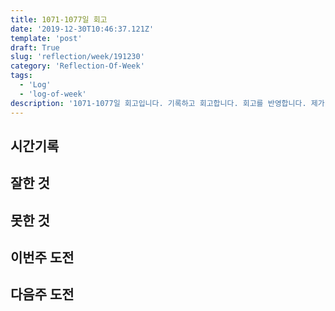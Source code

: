 ```yaml
---
title: 1071-1077일 회고
date: '2019-12-30T10:46:37.121Z'
template: 'post'
draft: True
slug: 'reflection/week/191230'
category: 'Reflection-Of-Week'
tags:
  - 'Log'
  - 'log-of-week'
description: '1071-1077일 회고입니다. 기록하고 회고합니다. 회고를 반영합니다. 제가 자라는 방식입니다.'
---
```


## 시간기록 



## 잘한 것



## 못한 것



## 이번주 도전



## 다음주 도전



